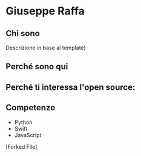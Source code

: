 # Giuseppe Raffa

## Chi sono
Descrizione in base al template)

## Perché sono qui
Perché ti interessa l'open source: 
--- 

## Competenze
- Python
- Swift
- JavaScript

[Forked File]
